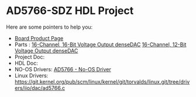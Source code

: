 # AD5766-SDZ HDL Project

Here are some pointers to help you:
  * [Board Product Page](https://www.analog.com/EVAL-AD5766)
  * Parts : [16-Channel, 16-Bit Voltage Output denseDAC](https://www.analog.com/ad5766)
            [16-Channel, 12-Bit Voltage Output denseDAC](https://www.analog.com/ad5767)
  * Project Doc: 
  * HDL Doc: 
  * NO-OS Drivers: [AD5766 - No-OS Driver](https://wiki.analog.com/resources/tools-software/uc-drivers/ad5766)
  * Linux Drivers: https://git.kernel.org/pub/scm/linux/kernel/git/torvalds/linux.git/tree/drivers/iio/dac/ad5766.c
